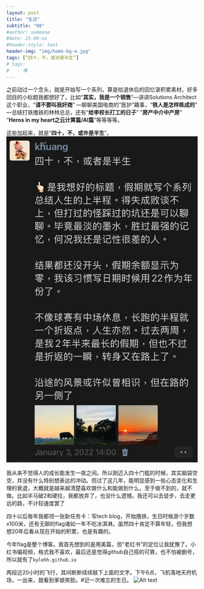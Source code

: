 ```yaml
---
layout: post
title: "生日"
subtitle: "00"
#author: someone
#date: 25-06-xx
#header-style: text
header-img: "img/home-bg-o.jpg"
tags: [“四十，不，或许是半生”]
# tags:
#   - 博
---
```


之前动过一个念头，就是开始写一个系列，算是给退休后的回忆录积累素材。好多回目的小标题我都想好了，比如“**其实，我是一个销售**“—讲讲Solutions Architect这个职业，“**请不要叫我奸商**” —聊聊美国电商的“医护”趣事，“**铁人是怎样练成的**” —总结打铁撸铁的林林总总，还有“**给李校长打工的日子**” ”**房产中介中产房**“ ”**Heros in my heart之云计算篇/AI篇**”等等等等。 

这些加起来，就是“**四十，不，或许是半生**”。
![Alt text](/assets/2025/25-09-29-bday_files/40.jpg)

我从来不觉得人的成长能发生一夜之间。所以刚迈入四十门槛的时候，其实脑袋空空，并没有什么特别想表达的冲动。但过了这几年，能明显感到一些心态变化和生理的衰退，大概就是越来越清楚喜欢做什么和能做到什么。至于做不到的，就不做。比如半马破2和硬拉，我都放弃了，也没什么遗憾。我还可以去徒步，去走更远的路，不计较速度罢了

四十以后毎年我都领一张新任务卡：写tech blog，开始撸铁，生日时候游个岁数x100米，还有无聊的flag诸如一年不吃冰淇淋。虽然四十肯定不算年轻，但我想想20年后看从现在开始的积累，也是有趣的。

今年flag是整个博客。我首先想到的是用美篇，但”老红书”的定位让我犹豫了。小红书偏视频，格式我不喜欢，最后还是觉得github自己搭的可靠，也不怕被删号，所以就有了`kylehh.github.io`

两段近20小时的飞行，其间断断续续敲下上面的文字。下午6点，飞机落地天府机场，一出来，就看到爹娘笑脸。#记一次难忘的生日。
![Alt text](/assets/2025/25-09-21-laufey_files/noodle.jpg)



